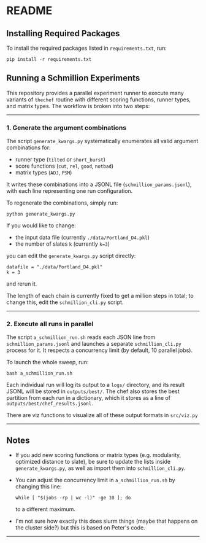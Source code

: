 
# README

## Installing Required Packages

To install the required packages listed in `requirements.txt`, run:

    pip install -r requirements.txt

## Running a Schmillion Experiments

This repository provides a parallel experiment runner to execute many variants of `thechef` routine with different scoring functions, runner types, and matrix types. The workflow is broken into two steps:

---

### 1. Generate the argument combinations

The script `generate_kwargs.py` systematically enumerates all valid argument combinations for:
- runner type (`tilted` or `short_burst`)
- score functions (`cut`, `rel`, `good`, `notbad`)
- matrix types (`ADJ`, `PSM`)

It writes these combinations into a JSONL file (`schmillion_params.jsonl`), with each line representing one run configuration.

To regenerate the combinations, simply run:

    python generate_kwargs.py

If you would like to change:
- the input data file (currently `./data/Portland_D4.pkl`)
- the number of slates `k` (currently `k=3`)

you can edit the `generate_kwargs.py` script directly:

    datafile = "./data/Portland_D4.pkl"
    k = 3

and rerun it.

The length of each chain is currently fixed to get a million steps in total; to change this, edit the `schmillion_cli.py` script. 

---

### 2. Execute all runs in parallel

The script `a_schmillion_run.sh` reads each JSON line from `schmillion_params.jsonl` and launches a separate `schmillion_cli.py` process for it. It respects a concurrency limit (by default, 10 parallel jobs).

To launch the whole sweep, run:

    bash a_schmillion_run.sh

Each individual run will log its output to a `logs/` directory, and its result JSONL will be stored in `outputs/best/`. The chef also stores the best partition from each run in a dictionary, which it stores as a line of `outputs/best/chef_results.jsonl.`

There are viz functions to visualize all of these output formats in `src/viz.py`


---

## Notes

- If you add new scoring functions or matrix types (e.g. modularity, optimized distance to slate), be sure to update the lists inside `generate_kwargs.py`, as well as import them into `schmillion_cli.py`. 
- You can adjust the concurrency limit in `a_schmillion_run.sh` by changing this line:

      while [ "$(jobs -rp | wc -l)" -ge 10 ]; do

  to a different maximum.

- I'm not sure how exactly this does slurm things (maybe that happens on the cluster side?) but this is based on Peter's code.
---
